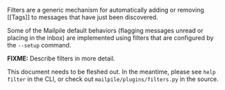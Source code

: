 Filters are a generic mechanism for automatically adding or removing [[Tags]]
to messages that have just been discovered.

Some of the Mailpile default behaviors (flagging messages unread or
placing in the inbox) are implemented using filters that are configured
by the `--setup` command.

**FIXME:** Describe filters in more detail.

This document needs to be fleshed out. In the meantime, please see
`help filter` in the CLI, or check out `mailpile/plugins/filters.py` in
the source.



